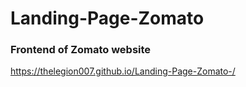 # Landing-Page-Zomato
### Frontend of Zomato website
https://thelegion007.github.io/Landing-Page-Zomato-/
